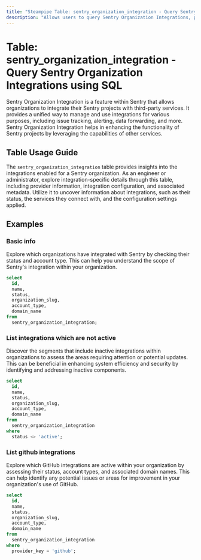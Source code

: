 ```yaml
---
title: "Steampipe Table: sentry_organization_integration - Query Sentry Organization Integrations using SQL"
description: "Allows users to query Sentry Organization Integrations, providing insights into the integrations that are enabled for a Sentry organization."
---
```


# Table: sentry_organization_integration - Query Sentry Organization Integrations using SQL

Sentry Organization Integration is a feature within Sentry that allows organizations to integrate their Sentry projects with third-party services. It provides a unified way to manage and use integrations for various purposes, including issue tracking, alerting, data forwarding, and more. Sentry Organization Integration helps in enhancing the functionality of Sentry projects by leveraging the capabilities of other services.

## Table Usage Guide

The `sentry_organization_integration` table provides insights into the integrations enabled for a Sentry organization. As an engineer or administrator, explore integration-specific details through this table, including provider information, integration configuration, and associated metadata. Utilize it to uncover information about integrations, such as their status, the services they connect with, and the configuration settings applied.

## Examples

### Basic info
Explore which organizations have integrated with Sentry by checking their status and account type. This can help you understand the scope of Sentry's integration within your organization.

```sql
select
  id,
  name,
  status,
  organization_slug,
  account_type,
  domain_name
from
  sentry_organization_integration;
```

### List integrations which are not active
Discover the segments that include inactive integrations within organizations to assess the areas requiring attention or potential updates. This can be beneficial in enhancing system efficiency and security by identifying and addressing inactive components.

```sql
select
  id,
  name,
  status,
  organization_slug,
  account_type,
  domain_name
from
  sentry_organization_integration
where
  status <> 'active';
```

### List github integrations
Explore which GitHub integrations are active within your organization by assessing their status, account types, and associated domain names. This can help identify any potential issues or areas for improvement in your organization's use of GitHub.

```sql
select
  id,
  name,
  status,
  organization_slug,
  account_type,
  domain_name
from
  sentry_organization_integration
where
  provider_key = 'github';
```